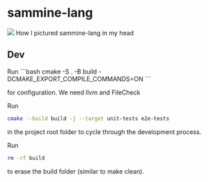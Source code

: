 <h1>sammine-lang</h1>

![](https://github.com/badumbatish/sammine-lang/blob/main/img.png)
How I pictured sammine-lang in my head


<h2>Dev</h2>
Run
```bash
cmake -S . -B build -DCMAKE_EXPORT_COMPILE_COMMANDS=ON
```

for configuration. We need llvm and FileCheck

Run
```bash
cmake --build build -j --target unit-tests e2e-tests
```
in the project root folder to cycle through the development process.




Run
```bash
rm -rf build
```
to erase the build folder (similar to make clean).

